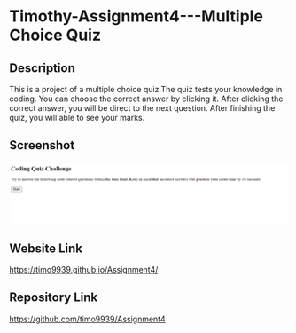 # Timothy-Assignment4---Multiple Choice Quiz

## Description
This is a project of a multiple choice quiz.The quiz tests your knowledge in coding. You can choose the correct answer by clicking it. After clicking the correct answer, you will be direct to the next question. After finishing the quiz, you will able to see your marks.

## Screenshot
![screenshot-assi-4](Screen-assi-4.PNG)

## Website Link
https://timo9939.github.io/Assignment4/

## Repository Link
https://github.com/timo9939/Assignment4